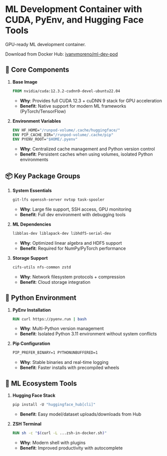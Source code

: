 # ML Development Container with CUDA, PyEnv, and Hugging Face Tools

GPU-ready ML development container.

Download from Docker Hub: [ivanvmoreno/ml-dev-pod](https://hub.docker.com/r/ivanvmoreno/ml-dev-pod)

## 🚀 Core Components

1. **Base Image**
   ```dockerfile
   FROM nvidia/cuda:12.3.2-cudnn9-devel-ubuntu22.04
   ```
   - **Why**: Provides full CUDA 12.3 + cuDNN 9 stack for GPU acceleration
   - **Benefit**: Native support for modern ML frameworks (PyTorch/TensorFlow)

2. **Environment Variables**
   ```dockerfile
   ENV HF_HOME="/runpod-volume/.cache/huggingface/"
   ENV PIP_CACHE_DIR="/runpod-volume/.cache/pip"
   ENV PYENV_ROOT="$HOME/.pyenv"
   ```
   - **Why**: Centralized cache management and Python version control
   - **Benefit**: Persistent caches when using volumes, isolated Python environments

## 📦 Key Package Groups

1. **System Essentials**
   ```dockerfile
   git-lfs openssh-server nvtop task-spooler
   ```
   - **Why**: Large file support, SSH access, GPU monitoring
   - **Benefit**: Full dev environment with debugging tools

2. **ML Dependencies**
   ```dockerfile
   libblas-dev liblapack-dev libhdf5-serial-dev
   ```
   - **Why**: Optimized linear algebra and HDF5 support
   - **Benefit**: Required for NumPy/PyTorch performance

3. **Storage Support**
   ```dockerfile
   cifs-utils nfs-common zstd
   ```
   - **Why**: Network filesystem protocols + compression
   - **Benefit**: Cloud storage integration

## 🐍 Python Environment

1. **PyEnv Installation**
   ```dockerfile
   RUN curl https://pyenv.run | bash
   ```
   - **Why**: Multi-Python version management
   - **Benefit**: Isolated Python 3.11 environment without system conflicts

2. **Pip Configuration**
   ```dockerfile
   PIP_PREFER_BINARY=1 PYTHONUNBUFFERED=1
   ```
   - **Why**: Stable binaries and real-time logging
   - **Benefit**: Faster installs with precompiled wheels

## 🤖 ML Ecosystem Tools

1. **Hugging Face Stack**
   ```dockerfile
   pip install -U "huggingface_hub[cli]"
   ```
   - **Benefit**: Easy model/dataset uploads/downloads from Hub

2. **ZSH Terminal**
   ```dockerfile
   RUN sh -c "$(curl -L ...zsh-in-docker.sh)"
   ```
   - **Why**: Modern shell with plugins
   - **Benefit**: Improved productivity with autocomplete